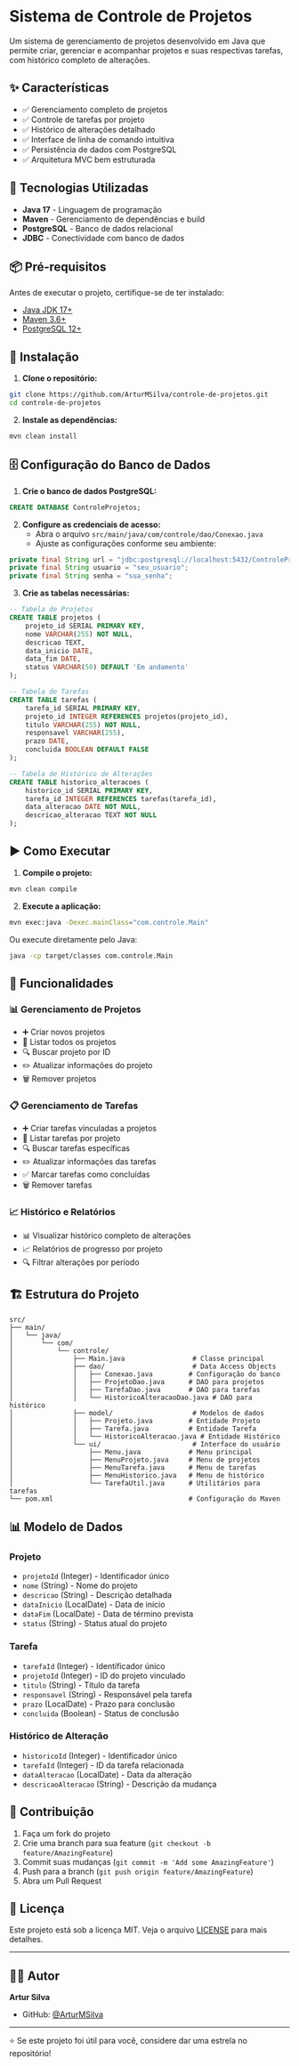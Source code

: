 # Sistema de Controle de Projetos

Um sistema de gerenciamento de projetos desenvolvido em Java que permite criar, gerenciar e acompanhar projetos e suas respectivas tarefas, com histórico completo de alterações.

## ✨ Características

- ✅ Gerenciamento completo de projetos
- ✅ Controle de tarefas por projeto
- ✅ Histórico de alterações detalhado
- ✅ Interface de linha de comando intuitiva
- ✅ Persistência de dados com PostgreSQL
- ✅ Arquitetura MVC bem estruturada

## 🚀 Tecnologias Utilizadas

- **Java 17** - Linguagem de programação
- **Maven** - Gerenciamento de dependências e build
- **PostgreSQL** - Banco de dados relacional
- **JDBC** - Conectividade com banco de dados

## 📦 Pré-requisitos

Antes de executar o projeto, certifique-se de ter instalado:

- [Java JDK 17+](https://www.oracle.com/java/technologies/javase-downloads.html)
- [Maven 3.6+](https://maven.apache.org/download.cgi)
- [PostgreSQL 12+](https://www.postgresql.org/download/)

## 🔧 Instalação

1. **Clone o repositório:**
```bash
git clone https://github.com/ArturMSilva/controle-de-projetos.git
cd controle-de-projetos
```

2. **Instale as dependências:**
```bash
mvn clean install
```

## 🗄️ Configuração do Banco de Dados

1. **Crie o banco de dados PostgreSQL:**
```sql
CREATE DATABASE ControleProjetos;
```

2. **Configure as credenciais de acesso:**
   - Abra o arquivo `src/main/java/com/controle/dao/Conexao.java`
   - Ajuste as configurações conforme seu ambiente:
```java
private final String url = "jdbc:postgresql://localhost:5432/ControleProjetos";
private final String usuario = "seu_usuario";
private final String senha = "sua_senha";
```

3. **Crie as tabelas necessárias:**
```sql
-- Tabela de Projetos
CREATE TABLE projetos (
    projeto_id SERIAL PRIMARY KEY,
    nome VARCHAR(255) NOT NULL,
    descricao TEXT,
    data_inicio DATE,
    data_fim DATE,
    status VARCHAR(50) DEFAULT 'Em andamento'
);

-- Tabela de Tarefas
CREATE TABLE tarefas (
    tarefa_id SERIAL PRIMARY KEY,
    projeto_id INTEGER REFERENCES projetos(projeto_id),
    titulo VARCHAR(255) NOT NULL,
    responsavel VARCHAR(255),
    prazo DATE,
    concluida BOOLEAN DEFAULT FALSE
);

-- Tabela de Histórico de Alterações
CREATE TABLE historico_alteracoes (
    historico_id SERIAL PRIMARY KEY,
    tarefa_id INTEGER REFERENCES tarefas(tarefa_id),
    data_alteracao DATE NOT NULL,
    descricao_alteracao TEXT NOT NULL
);
```

## ▶️ Como Executar

1. **Compile o projeto:**
```bash
mvn clean compile
```

2. **Execute a aplicação:**
```bash
mvn exec:java -Dexec.mainClass="com.controle.Main"
```

Ou execute diretamente pelo Java:
```bash
java -cp target/classes com.controle.Main
```

## 🎯 Funcionalidades

### 📊 Gerenciamento de Projetos
- ➕ Criar novos projetos
- 📝 Listar todos os projetos
- 🔍 Buscar projeto por ID
- ✏️ Atualizar informações do projeto
- 🗑️ Remover projetos

### 📋 Gerenciamento de Tarefas
- ➕ Criar tarefas vinculadas a projetos
- 📝 Listar tarefas por projeto
- 🔍 Buscar tarefas específicas
- ✏️ Atualizar informações das tarefas
- ✅ Marcar tarefas como concluídas
- 🗑️ Remover tarefas

### 📈 Histórico e Relatórios
- 📊 Visualizar histórico completo de alterações
- 📈 Relatórios de progresso por projeto
- 🔍 Filtrar alterações por período

## 🏗️ Estrutura do Projeto

```
src/
├── main/
│   └── java/
│       └── com/
│           └── controle/
│               ├── Main.java                 # Classe principal
│               ├── dao/                      # Data Access Objects
│               │   ├── Conexao.java         # Configuração do banco
│               │   ├── ProjetoDao.java      # DAO para projetos
│               │   ├── TarefaDao.java       # DAO para tarefas
│               │   └── HistoricoAlteracaoDao.java # DAO para histórico
│               ├── model/                    # Modelos de dados
│               │   ├── Projeto.java         # Entidade Projeto
│               │   ├── Tarefa.java          # Entidade Tarefa
│               │   └── HistoricoAlteracao.java # Entidade Histórico
│               └── ui/                       # Interface do usuário
│                   ├── Menu.java            # Menu principal
│                   ├── MenuProjeto.java     # Menu de projetos
│                   ├── MenuTarefa.java      # Menu de tarefas
│                   ├── MenuHistorico.java   # Menu de histórico
│                   └── TarefaUtil.java      # Utilitários para tarefas
└── pom.xml                                  # Configuração do Maven
```

## 📊 Modelo de Dados

### Projeto
- `projetoId` (Integer) - Identificador único
- `nome` (String) - Nome do projeto
- `descricao` (String) - Descrição detalhada
- `dataInicio` (LocalDate) - Data de início
- `dataFim` (LocalDate) - Data de término prevista
- `status` (String) - Status atual do projeto

### Tarefa
- `tarefaId` (Integer) - Identificador único
- `projetoId` (Integer) - ID do projeto vinculado
- `titulo` (String) - Título da tarefa
- `responsavel` (String) - Responsável pela tarefa
- `prazo` (LocalDate) - Prazo para conclusão
- `concluida` (Boolean) - Status de conclusão

### Histórico de Alteração
- `historicoId` (Integer) - Identificador único
- `tarefaId` (Integer) - ID da tarefa relacionada
- `dataAlteracao` (LocalDate) - Data da alteração
- `descricaoAlteracao` (String) - Descrição da mudança

## 🤝 Contribuição

1. Faça um fork do projeto
2. Crie uma branch para sua feature (`git checkout -b feature/AmazingFeature`)
3. Commit suas mudanças (`git commit -m 'Add some AmazingFeature'`)
4. Push para a branch (`git push origin feature/AmazingFeature`)
5. Abra um Pull Request

## 📝 Licença

Este projeto está sob a licença MIT. Veja o arquivo [LICENSE](LICENSE) para mais detalhes.

---

## 👨‍💻 Autor

**Artur Silva**
- GitHub: [@ArturMSilva](https://github.com/ArturMSilva)

---

⭐ Se este projeto foi útil para você, considere dar uma estrela no repositório!
